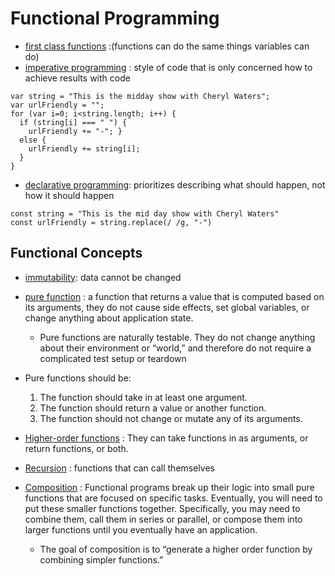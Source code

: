 # Functional Programming

- <ins>first class functions</ins> :(functions can do the same things variables can do)
- <ins>imperative programming</ins> : style of code that is only concerned how to achieve results with code

```
var string = "This is the midday show with Cheryl Waters";
var urlFriendly = "";
for (var i=0; i<string.length; i++) {
  if (string[i] === " ") {
    urlFriendly += "-"; }
  else {
    urlFriendly += string[i];
  }
}
```

- <ins>declarative programming</ins>: prioritizes describing what should happen, not how it should happen

```
const string = "This is the mid day show with Cheryl Waters"
const urlFriendly = string.replace(/ /g, "-")
```

## Functional Concepts

- <ins>immutability</ins>: data cannot be changed
- <ins>pure function</ins> : a function that returns a value that is computed based on its arguments, they do not cause side effects, set global variables, or change anything about application state.
  - Pure functions are naturally testable. They do not change anything about their environment or “world,” and therefore do not require a complicated test setup or teardown
- Pure functions should be:

  1. The function should take in at least one argument.
  2. The function should return a value or another function.
  3. The function should not change or mutate any of its arguments.

- <ins>Higher-order functions</ins> : They can take functions in as arguments, or return functions, or both.
- <ins>Recursion</ins> : functions that can call themselves
- <ins>Composition</ins> : Functional programs break up their logic into small pure functions that are focused on specific tasks. Eventually, you will need to put these smaller functions together. Specifically, you may need to combine them, call them in series or parallel, or compose them into larger functions until you eventually have an application.
  - The goal of composition is to “generate a higher order function by combining simpler functions.”
